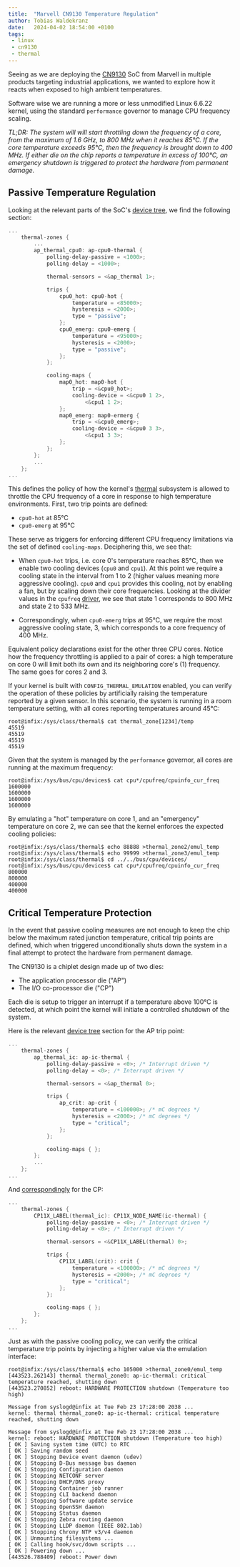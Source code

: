 ```yaml
---
title:  "Marvell CN9130 Temperature Regulation"
author: Tobias Waldekranz
date:   2024-04-02 18:54:00 +0100
tags:
 - linux
 - cn9130
 - thermal
---
```


Seeing as we are deploying the [CN9130][1] SoC from Marvell in
multiple products targeting industrial applications, we wanted to
explore how it reacts when exposed to high ambient temperatures.

Software wise we are running a more or less unmodified Linux 6.6.22
kernel, using the standard `performance` governor to manage CPU
frequency scaling.

_TL;DR: The system will will start throttling down the frequency of a
core, from the maximum of 1.6 GHz, to 800 MHz when it reaches 85°C. If
the core temperature exceeds 95°C, then the frequency is brought down
to 400 MHz. If either die on the chip reports a temperature in excess
of 100°C, an emergency shutdown is triggered to protect the hardware
from permanent damage._


## Passive Temperature Regulation

Looking at the relevant parts of the SoC's [device tree][2], we find
the following section:

```c
...
	thermal-zones {
		...
		ap_thermal_cpu0: ap-cpu0-thermal {
			polling-delay-passive = <1000>;
			polling-delay = <1000>;

			thermal-sensors = <&ap_thermal 1>;

			trips {
				cpu0_hot: cpu0-hot {
					temperature = <85000>;
					hysteresis = <2000>;
					type = "passive";
				};
				cpu0_emerg: cpu0-emerg {
					temperature = <95000>;
					hysteresis = <2000>;
					type = "passive";
				};
			};

			cooling-maps {
				map0_hot: map0-hot {
					trip = <&cpu0_hot>;
					cooling-device = <&cpu0 1 2>,
						<&cpu1 1 2>;
				};
				map0_emerg: map0-ermerg {
					trip = <&cpu0_emerg>;
					cooling-device = <&cpu0 3 3>,
						<&cpu1 3 3>;
				};
			};
		};
		...
	};
...
```

This defines the policy of how the kernel's [thermal][3] subsystem is
allowed to throttle the CPU frequency of a core in response to high
temperature environments. First, two trip points are defined:

- `cpu0-hot` at 85°C
- `cpu0-emerg` at 95°C

These serve as triggers for enforcing different CPU frequency
limitations via the set of defined `cooling-maps`. Deciphering this,
we see that:

- When `cpu0-hot` trips, i.e. core 0's temperature reaches 85°C, then
  we enable two cooling devices (`cpu0` and `cpu1`). At this point we
  require a cooling state in the interval from 1 to 2 (higher values
  meaning more aggressive cooling). `cpu0` and `cpu1` provides this
  cooling, not by enabling a fan, but by scaling down their core
  frequencies. Looking at the divider values in the `cpufreq`
  [driver][4], we see that state 1 corresponds to 800 MHz and state 2
  to 533 MHz.

- Correspondingly, when `cpu0-emerg` trips at 95°C, we require the
  most aggressive cooling state, 3, which corresponds to a core
  frequency of 400 MHz.

Equivalent policy declarations exist for the other three CPU
cores. Notice how the frequency throttling is applied to a pair of
cores: a high temperature on core 0 will limit both its own and its
neighboring core's (1) frequency. The same goes for cores 2 and 3.

If your kernel is built with `CONFIG_THERMAL_EMULATION` enabled, you
can verify the operation of these policies by artificially raising the
temperature reported by a given sensor. In this scenario, the system
is running in a room temperature setting, with all cores reporting
temperatures around 45°C:

```
root@infix:/sys/class/thermal$ cat thermal_zone[1234]/temp
45519
45519
45519
45519
```

Given that the system is managed by the `performance` governor, all
cores are running at the maximum frequency:

```
root@infix:/sys/bus/cpu/devices$ cat cpu*/cpufreq/cpuinfo_cur_freq
1600000
1600000
1600000
1600000
```

By emulating a "hot" temperature on core 1, and an "emergency"
temperature on core 2, we can see that the kernel enforces the
expected cooling policies:

```
root@infix:/sys/class/thermal$ echo 88888 >thermal_zone2/emul_temp
root@infix:/sys/class/thermal$ echo 99999 >thermal_zone3/emul_temp
root@infix:/sys/class/thermal$ cd ../../bus/cpu/devices/
root@infix:/sys/bus/cpu/devices$ cat cpu*/cpufreq/cpuinfo_cur_freq
800000
800000
400000
400000
```


## Critical Temperature Protection

In the event that passive cooling measures are not enough to keep the
chip below the maximum rated junction temperature, critical trip
points are defined, which when triggered unconditionally shuts down
the system in a final attempt to protect the hardware from permanent
damage.

The CN9130 is a chiplet design made up of two dies:

- The application processor die ("AP")
- The I/O co-processor die ("CP")

Each die is setup to trigger an interrupt if a temperature above 100°C
is detected, at which point the kernel will initiate a controlled
shutdown of the system.

Here is the relevant [device tree][5] section for the AP trip point:

```c
...
	thermal-zones {
		ap_thermal_ic: ap-ic-thermal {
			polling-delay-passive = <0>; /* Interrupt driven */
			polling-delay = <0>; /* Interrupt driven */

			thermal-sensors = <&ap_thermal 0>;

			trips {
				ap_crit: ap-crit {
					temperature = <100000>; /* mC degrees */
					hysteresis = <2000>; /* mC degrees */
					type = "critical";
				};
			};

			cooling-maps { };
		};
		...
	};
...
```

And [correspondingly][6] for the CP:

```c
...
	thermal-zones {
		CP11X_LABEL(thermal_ic): CP11X_NODE_NAME(ic-thermal) {
			polling-delay-passive = <0>; /* Interrupt driven */
			polling-delay = <0>; /* Interrupt driven */

			thermal-sensors = <&CP11X_LABEL(thermal) 0>;

			trips {
				CP11X_LABEL(crit): crit {
					temperature = <100000>; /* mC degrees */
					hysteresis = <2000>; /* mC degrees */
					type = "critical";
				};
			};

			cooling-maps { };
		};
	};
...
```

Just as with the passive cooling policy, we can verify the critical
temperature trip points by injecting a higher value via the emulation
interface:

```
root@infix:/sys/class/thermal$ echo 105000 >thermal_zone0/emul_temp
[443523.262143] thermal thermal_zone0: ap-ic-thermal: critical temperature reached, shutting down
[443523.270852] reboot: HARDWARE PROTECTION shutdown (Temperature too high)

Message from syslogd@infix at Tue Feb 23 17:28:00 2038 ...
kernel: thermal thermal_zone0: ap-ic-thermal: critical temperature reached, shutting down

Message from syslogd@infix at Tue Feb 23 17:28:00 2038 ...
kernel: reboot: HARDWARE PROTECTION shutdown (Temperature too high)
[ OK ] Saving system time (UTC) to RTC
[ OK ] Saving random seed
[ OK ] Stopping Device event daemon (udev)
[ OK ] Stopping D-Bus message bus daemon
[ OK ] Stopping Configuration daemon
[ OK ] Stopping NETCONF server
[ OK ] Stopping DHCP/DNS proxy
[ OK ] Stopping Container job runner
[ OK ] Stopping CLI backend daemon
[ OK ] Stopping Software update service
[ OK ] Stopping OpenSSH daemon
[ OK ] Stopping Status daemon
[ OK ] Stopping Zebra routing daemon
[ OK ] Stopping LLDP daemon (IEEE 802.1ab)
[ OK ] Stopping Chrony NTP v3/v4 daemon
[ OK ] Unmounting filesystems ...
[ OK ] Calling hook/svc/down scripts ...
[ OK ] Powering down ...
[443526.788409] reboot: Power down
```

[1]: https://www.marvell.com/content/dam/marvell/en/public-collateral/embedded-processors/marvell-infrastructure-processors-octeon-tx2-cn913x-product-brief.pdf
[2]: https://elixir.bootlin.com/linux/v6.6.22/source/arch/arm64/boot/dts/marvell/armada-ap80x.dtsi#L337
[3]: https://docs.kernel.org/driver-api/thermal/index.html
[4]: https://elixir.bootlin.com/linux/v6.6.22/source/drivers/cpufreq/armada-8k-cpufreq.c#L35
[5]: https://elixir.bootlin.com/linux/v6.6.22/source/arch/arm64/boot/dts/marvell/armada-ap80x.dtsi#L320
[6]: https://elixir.bootlin.com/linux/v6.6.22/source/arch/arm64/boot/dts/marvell/armada-cp11x.dtsi#L28
